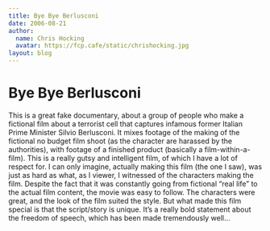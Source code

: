```yaml
---
title: Bye Bye Berlusconi
date: 2006-08-21
author:
  name: Chris Hocking
  avatar: https://fcp.cafe/static/chrishocking.jpg
layout: blog
---
```

# Bye Bye Berlusconi

This is a great fake documentary, about a group of people who make a fictional film about a terrorist cell that captures infamous former Italian Prime Minister Silvio Berlusconi. It mixes footage of the making of the fictional no budget film shoot (as the character are harassed by the authorities), with footage of a finished product (basically a film-within-a-film). This is a really gutsy and intelligent film, of which I have a lot of respect for. I can only imagine, actually making this film (the one I saw), was just as hard as what, as I viewer, I witnessed of the characters making the film. Despite the fact that it was constantly going from fictional “real life” to the actual film content, the movie was easy to follow. The characters were great, and the look of the film suited the style. But what made this film special is that the script/story is unique. It’s a really bold statement about the freedom of speech, which has been made tremendously well…